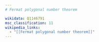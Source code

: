 ```yaml
---
# Fermat polygonal number theorem

wikidata: Q1146791
msc_classification: 11
wikipedia_links:
  - "[[Fermat polygonal number theorem]]"
---
```

